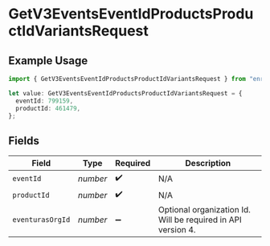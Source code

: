 # GetV3EventsEventIdProductsProductIdVariantsRequest

## Example Usage

```typescript
import { GetV3EventsEventIdProductsProductIdVariantsRequest } from "enrollments-sdk/models/operations";

let value: GetV3EventsEventIdProductsProductIdVariantsRequest = {
  eventId: 799159,
  productId: 461479,
};
```

## Fields

| Field                                                        | Type                                                         | Required                                                     | Description                                                  |
| ------------------------------------------------------------ | ------------------------------------------------------------ | ------------------------------------------------------------ | ------------------------------------------------------------ |
| `eventId`                                                    | *number*                                                     | :heavy_check_mark:                                           | N/A                                                          |
| `productId`                                                  | *number*                                                     | :heavy_check_mark:                                           | N/A                                                          |
| `eventurasOrgId`                                             | *number*                                                     | :heavy_minus_sign:                                           | Optional organization Id. Will be required in API version 4. |